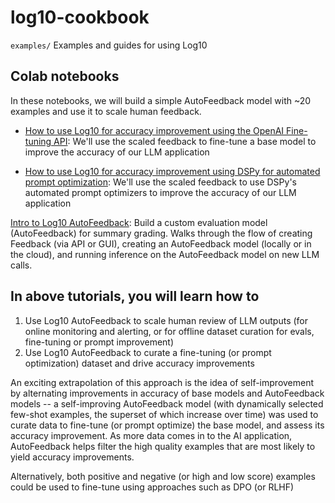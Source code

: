 # log10-cookbook

`examples/` Examples and guides for using Log10

## Colab notebooks 

In these notebooks, we will build a simple AutoFeedback model with ~20 examples and use it to scale human feedback.

* [How to use Log10 for accuracy improvement using the OpenAI Fine-tuning API](https://colab.research.google.com/drive/1VLT1lXimYWbsmgV85etqALaZbaoIbrRj?usp=sharing):  We'll use the scaled feedback to fine-tune a base model to improve the accuracy of our LLM application

* [How to use Log10 for accuracy improvement using DSPy for automated prompt optimization](https://colab.research.google.com/drive/1obuS9cEWN9MT-MIv5aL1sDIYuGZEKo4r?usp=sharing): We'll use the scaled feedback to use DSPy's automated prompt optimizers to improve the accuracy of our LLM application

[Intro to Log10 AutoFeedback](https://colab.research.google.com/drive/1dVXv56ld6L8k0rVB133tCOguNiRnIlMY?usp=sharing): Build a custom evaluation model (AutoFeedback) for summary grading. Walks through the flow of creating Feedback (via API or GUI), creating an AutoFeedback model (locally or in the cloud), and running inference on the AutoFeedback model on new LLM calls.


## In above tutorials, you will learn how to

1. Use Log10 AutoFeedback to scale human review of LLM outputs (for online monitoring and alerting, or for offline dataset curation for evals, fine-tuning or prompt improvement)
2. Use Log10 AutoFeedback to curate a fine-tuning (or prompt optimization) dataset and drive accuracy improvements

An exciting extrapolation of this approach is the idea of self-improvement by alternating improvements in accuracy of base models and AutoFeedback models -- a self-improving AutoFeedback model (with dynamically selected few-shot examples, the superset of which increase over time) was used to curate data to fine-tune (or prompt optimize) the base model, and assess its accuracy improvement. As more data comes in to the AI application, AutoFeedback helps filter the high quality examples that are most likely to yield accuracy improvements.

Alternatively, both positive and negative (or high and low score) examples could be used to fine-tune using approaches such as DPO (or RLHF)
